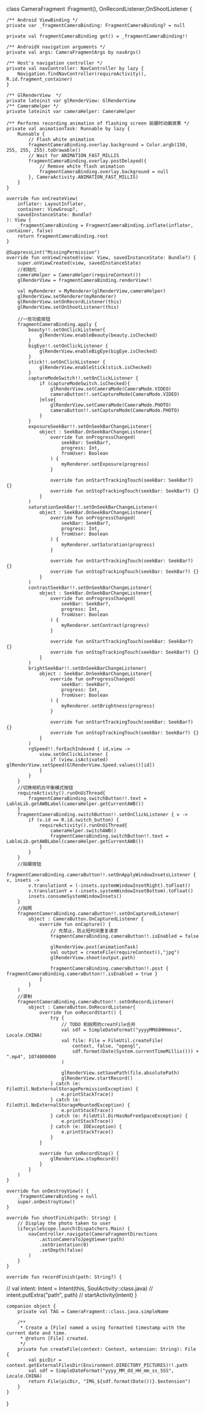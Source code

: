 class CameraFragment :Fragment(), OnRecordListener,OnShootListener {

    /** Android ViewBinding */
    private var _fragmentCameraBinding: FragmentCameraBinding? = null

    private val fragmentCameraBinding get() = _fragmentCameraBinding!!

    /** AndroidX navigation arguments */
    private val args: CameraFragmentArgs by navArgs()

    /** Host's navigation controller */
    private val navController: NavController by lazy {
        Navigation.findNavController(requireActivity(), R.id.fragment_container)
    }

    /** GlRenderView  */
    private lateinit var glRenderView: GlRenderView
    /** CameraHelper */
    private lateinit var cameraHelper: CameraHelper

    /** Performs recording animation of flashing screen 拍摄时动画效果 */
    private val animationTask: Runnable by lazy {
        Runnable {
            // Flash white animation
            fragmentCameraBinding.overlay.background = Color.argb(150, 255, 255, 255).toDrawable()
            // Wait for ANIMATION_FAST_MILLIS
            fragmentCameraBinding.overlay.postDelayed({
                // Remove white flash animation
                fragmentCameraBinding.overlay.background = null
            }, CameraActivity.ANIMATION_FAST_MILLIS)
        }
    }

    override fun onCreateView(
        inflater: LayoutInflater,
        container: ViewGroup?,
        savedInstanceState: Bundle?
    ): View {
        _fragmentCameraBinding = FragmentCameraBinding.inflate(inflater, container, false)
        return fragmentCameraBinding.root
    }

    @SuppressLint("MissingPermission")
    override fun onViewCreated(view: View, savedInstanceState: Bundle?) {
        super.onViewCreated(view, savedInstanceState)
        //初始化
        cameraHelper = CameraHelper(requireContext())
        glRenderView = fragmentCameraBinding.renderView!!

        val myRenderer = MyRenderer(glRenderView,cameraHelper)
        glRenderView.setRenderer(myRenderer)
        glRenderView.setOnRecordListener(this)
        glRenderView.setOnShootListener(this)

        //一些功能按钮
        fragmentCameraBinding.apply {
            beauty!!.setOnClickListener{
                glRenderView.enableBeauty(beauty.isChecked)
            }
            bigEye!!.setOnClickListener {
                glRenderView.enableBigEye(bigEye.isChecked)
            }
            stick!!.setOnClickListener {
                glRenderView.enableStick(stick.isChecked)
            }
            captureModeSwitch!!.setOnClickListener {
                if (captureModeSwitch.isChecked){
                    glRenderView.setCameraMode(CameraMode.VIDEO)
                    cameraButton!!.setCaptureMode(CameraMode.VIDEO)
                }else{
                    glRenderView.setCameraMode(CameraMode.PHOTO)
                    cameraButton!!.setCaptureMode(CameraMode.PHOTO)
                }
            }
            exposureSeekBar!!.setOnSeekBarChangeListener(
                object : SeekBar.OnSeekBarChangeListener{
                    override fun onProgressChanged(
                        seekBar: SeekBar?,
                        progress: Int,
                        fromUser: Boolean
                    ) {
                        myRenderer.setExposure(progress)
                    }

                    override fun onStartTrackingTouch(seekBar: SeekBar?) {}
                    override fun onStopTrackingTouch(seekBar: SeekBar?) {}
                }
            )
            saturationSeekBar!!.setOnSeekBarChangeListener(
                object : SeekBar.OnSeekBarChangeListener{
                    override fun onProgressChanged(
                        seekBar: SeekBar?,
                        progress: Int,
                        fromUser: Boolean
                    ) {
                        myRenderer.setSaturation(progress)
                    }

                    override fun onStartTrackingTouch(seekBar: SeekBar?) {}
                    override fun onStopTrackingTouch(seekBar: SeekBar?) {}
                }
            )
            contrastSeekBar!!.setOnSeekBarChangeListener(
                object : SeekBar.OnSeekBarChangeListener{
                    override fun onProgressChanged(
                        seekBar: SeekBar?,
                        progress: Int,
                        fromUser: Boolean
                    ) {
                        myRenderer.setContrast(progress)
                    }

                    override fun onStartTrackingTouch(seekBar: SeekBar?) {}
                    override fun onStopTrackingTouch(seekBar: SeekBar?) {}
                }
            )
            brightSeekBar!!.setOnSeekBarChangeListener(
                object : SeekBar.OnSeekBarChangeListener{
                    override fun onProgressChanged(
                        seekBar: SeekBar?,
                        progress: Int,
                        fromUser: Boolean
                    ) {
                        myRenderer.setBrightness(progress)
                    }

                    override fun onStartTrackingTouch(seekBar: SeekBar?) {}
                    override fun onStopTrackingTouch(seekBar: SeekBar?) {}
                }
            )
            rgSpeed!!.forEachIndexed { id,view ->
                view.setOnClickListener {
                    if (view.isActivated) glRenderView.setSpeed(GlRenderView.Speed.values()[id])
                }
            }
        }
        //切换相机白平衡模式按钮
        requireActivity().runOnUiThread{
            fragmentCameraBinding.switchButton!!.text = LableLib.getAWBLabel(cameraHelper.getCurrentAWB())
        }
        fragmentCameraBinding.switchButton!!.setOnClickListener { v ->
            if (v.id == R.id.switch_button) {
                requireActivity().runOnUiThread{
                    cameraHelper.switchAWB()
                    fragmentCameraBinding.switchButton!!.text = LableLib.getAWBLabel(cameraHelper.getCurrentAWB())
                }
            }
        }
        //拍摄按钮
        fragmentCameraBinding.cameraButton!!.setOnApplyWindowInsetsListener { v, insets ->
            v.translationX = (-insets.systemWindowInsetRight).toFloat()
            v.translationY = (-insets.systemWindowInsetBottom).toFloat()
            insets.consumeSystemWindowInsets()
        }
        //拍照
        fragmentCameraBinding.cameraButton!!.setOnCapturedListener(
            object : CameraButton.OnCapturedListener {
                override fun onCapture() {
                    // 先禁止，防止短时间重复请求
                    fragmentCameraBinding.cameraButton!!.isEnabled = false

                    glRenderView.post(animationTask)
                    val output = createFile(requireContext(),"jpg")
                    glRenderView.shoot(output.path)

                    fragmentCameraBinding.cameraButton!!.post { fragmentCameraBinding.cameraButton!!.isEnabled = true }
                }
            }
        )
        //录制
        fragmentCameraBinding.cameraButton!!.setOnRecordListener(
            object : CameraButton.OnRecordListener{
                override fun onRecordStart() {
                    try {
                        // TODO 和拍照的creatFile合并
                        val sdf = SimpleDateFormat("yyyyMMddHHmmss", Locale.CHINA)
                        val file: File = FileUtil.createFile(
                            context, false, "opengl",
                            sdf.format(Date(System.currentTimeMillis())) + ".mp4", 1074000000
                        )

                        glRenderView.setSavePath(file.absolutePath)
                        glRenderView.startRecord()
                    } catch (e: FileUtil.NoExternalStoragePermissionException) {
                        e.printStackTrace()
                    } catch (e: FileUtil.NoExternalStorageMountedException) {
                        e.printStackTrace()
                    } catch (e: FileUtil.DirHasNoFreeSpaceException) {
                        e.printStackTrace()
                    } catch (e: IOException) {
                        e.printStackTrace()
                    }
                }

                override fun onRecordStop() {
                    glRenderView.stopRecord()
                }
            }
        )
    }

    override fun onDestroyView() {
        _fragmentCameraBinding = null
        super.onDestroyView()
    }

    override fun shootFinish(path: String) {
        // Display the photo taken to user
        lifecycleScope.launch(Dispatchers.Main) {
            navController.navigate(CameraFragmentDirections
                .actionCameraToJpegViewer(path)
                .setOrientation(0)
                .setDepth(false)
            )
        }
    }

    override fun recordFinish(path: String?) {
//        val intent: Intent = Intent(this, SoulActivity::class.java)
//        intent.putExtra("path", path)
//        startActivity(intent)
    }

    companion object {
        private val TAG = CameraFragment::class.java.simpleName

        /**
         * Create a [File] named a using formatted timestamp with the current date and time.
         * @return [File] created.
         */
        private fun createFile(context: Context, extension: String): File {
            val picDir = context.getExternalFilesDir(Environment.DIRECTORY_PICTURES)!!.path
            val sdf = SimpleDateFormat("yyyy_MM_dd_HH_mm_ss_SSS", Locale.CHINA)
            return File(picDir, "IMG_${sdf.format(Date())}.$extension")
        }
    }
}
